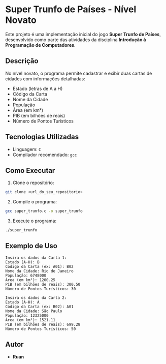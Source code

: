 # Super Trunfo de Países - Nível Novato

Este projeto é uma implementação inicial do jogo **Super Trunfo de Países**, desenvolvido como parte das atividades da disciplina **Introdução à Programação de Computadores**.

## Descrição

No nível novato, o programa permite cadastrar e exibir duas cartas de cidades com informações detalhadas:

- Estado (letras de A a H)
- Código da Carta
- Nome da Cidade
- População
- Área (em km²)
- PIB (em bilhões de reais)
- Número de Pontos Turísticos

## Tecnologias Utilizadas

- Linguagem: `C`
- Compilador recomendado: `gcc`

## Como Executar

1. Clone o repositório:

```bash
git clone <url_do_seu_repositorio>
```

2. Compile o programa:

```bash
gcc super_trunfo.c -o super_trunfo
```

3. Execute o programa:

```bash
./super_trunfo
```

## Exemplo de Uso

```
Insira os dados da Carta 1:
Estado (A-H): B
Código da Carta (ex: A01): B02
Nome da Cidade: Rio de Janeiro
População: 6748000
Área (em km²): 1200.25
PIB (em bilhões de reais): 300.50
Número de Pontos Turísticos: 30

Insira os dados da Carta 2:
Estado (A-H): A
Código da Carta (ex: B02): A01
Nome da Cidade: São Paulo
População: 12325000
Área (em km²): 1521.11
PIB (em bilhões de reais): 699.28
Número de Pontos Turísticos: 50
```

## Autor

- **Ruan**

